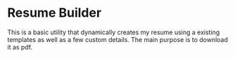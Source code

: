 # Resume Builder

This is a basic utility that dynamically creates my resume using a existing templates as well as a few custom details. The main purpose is to download it as pdf.